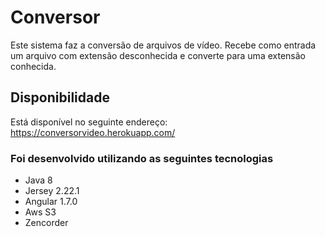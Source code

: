 # Conversor

Este sistema faz a conversão de arquivos de vídeo. Recebe como entrada um arquivo com extensão desconhecida e converte para uma extensão conhecida.

## Disponibilidade

Está disponível no seguinte endereço: https://conversorvideo.herokuapp.com/
 
### Foi desenvolvido utilizando as seguintes tecnologias

* Java 8
* Jersey 2.22.1
* Angular 1.7.0
* Aws S3
* Zencorder
